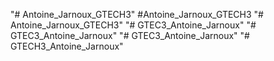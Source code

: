 "# Antoine_Jarnoux_GTECH3" 
#Antoine_Jarnoux_GTECH3
"# Antoine_Jarnoux_GTECH3" 
"# GTEC3_Antoine_Jarnoux" 
"# GTEC3_Antoine_Jarnoux" 
"# GTEC3_Antoine_Jarnoux" 
"# GTECH3_Antoine_Jarnoux" 
